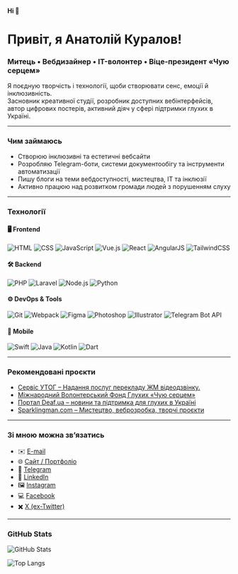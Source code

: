 #### Hi 👋

# Привіт, я Анатолій Куралов!

### Митець • Вебдизайнер • IT-волонтер • Віце-президент «Чую серцем»

Я поєдную творчість і технології, щоби створювати сенс, емоції й інклюзивність.  
Засновник креативної студії, розробник доступних вебінтерфейсів, автор цифрових постерів, активний діяч у сфері підтримки глухих в Україні.

---

### **Чим займаюсь**
- Створюю інклюзивні та естетичні вебсайти
- Розробляю Telegram-боти, системи документообігу та інструменти автоматизації
- Пишу блоги на теми вебдоступності, мистецтва, IT та інклюзії
- Активно працюю над розвитком громади людей з порушенням слуху

---

### **Технології**

#### 🖥️ Frontend
![HTML](https://img.shields.io/badge/HTML-E34F26?style=flat&logo=html5&logoColor=white)
![CSS](https://img.shields.io/badge/CSS-1572B6?style=flat&logo=css3&logoColor=white)
![JavaScript](https://img.shields.io/badge/JavaScript-F7DF1E?style=flat&logo=javascript&logoColor=black)
![Vue.js](https://img.shields.io/badge/Vue.js-4FC08D?style=flat&logo=vue.js&logoColor=white)
![React](https://img.shields.io/badge/React-61DAFB?style=flat&logo=react&logoColor=black)
![AngularJS](https://img.shields.io/badge/AngularJS-E23237?style=flat&logo=angularjs&logoColor=white)
![TailwindCSS](https://img.shields.io/badge/TailwindCSS-06B6D4?style=flat&logo=tailwind-css&logoColor=white)

#### 🛠️ Backend
![PHP](https://img.shields.io/badge/PHP-777BB4?style=flat&logo=php&logoColor=white)
![Laravel](https://img.shields.io/badge/Laravel-FF2D20?style=flat&logo=laravel&logoColor=white)
![Node.js](https://img.shields.io/badge/Node.js-339933?style=flat&logo=node.js&logoColor=white)
![Python](https://img.shields.io/badge/Python-3776AB?style=flat&logo=python&logoColor=white)

#### ⚙️ DevOps & Tools
![Git](https://img.shields.io/badge/Git-F05032?style=flat&logo=git&logoColor=white)
![Webpack](https://img.shields.io/badge/Webpack-8DD6F9?style=flat&logo=webpack&logoColor=black)
![Figma](https://img.shields.io/badge/Figma-F24E1E?style=flat&logo=figma&logoColor=white)
![Photoshop](https://img.shields.io/badge/Photoshop-31A8FF?style=flat&logo=adobe-photoshop&logoColor=white)
![Illustrator](https://img.shields.io/badge/Illustrator-FF9A00?style=flat&logo=adobe-illustrator&logoColor=white)
![Telegram Bot API](https://img.shields.io/badge/Telegram-2CA5E0?style=flat&logo=telegram&logoColor=white) 

#### 📱 Mobile
![Swift](https://img.shields.io/badge/Swift-FA7343?style=flat&logo=swift&logoColor=white)
![Java](https://img.shields.io/badge/Java-007396?style=flat&logo=java&logoColor=white)
![Kotlin](https://img.shields.io/badge/Kotlin-0095D5?style=flat&logo=kotlin&logoColor=white)
![Dart](https://img.shields.io/badge/Dart-0175C2?style=flat&logo=dart&logoColor=white)

---

### **Рекомендовані проєкти**
- [Сервіс УТОГ – Надання послуг перекладу ЖМ відеодзвінку.](https://app.service.utog.org/)
- [Міжнародний Волонтерський Фонд Глухих «Чую серцем»](https://idvf.org/)
- [Портал Deaf.ua – новини та підтримка для глухих в Україні](https://deaf.ua/)
- [Sparklingman.com – Мистецтво, веброзробка, творчі проєкти](https://sparklingman.com/)

---

### **Зі мною можна зв’язатись**
- ✉️ [E-mail](mailto:hi@qd.ua)
- 🌐 [Сайт / Портфоліо](https://sparklingman.com)
- 💬 [Telegram](https://t.me/sparklingman)
- 💼 [LinkedIn](https://www.linkedin.com/in/sparklingman/)
- 🖼️ [Instagram](https://www.instagram.com/_sparklingman_)
- 💻 [Facebook](https://www.facebook.com/sparklingman)
- ✖️ [X (ex-Twitter)](https://x.com/sparklingman)

---

### **GitHub Stats**
![GitHub Stats](https://github-readme-stats.vercel.app/api?username=yourusername&show_icons=true&theme=tokyonight)

![Top Langs](https://github-readme-stats.vercel.app/api/top-langs/?username=yourusername&layout=compact&theme=tokyonight)
